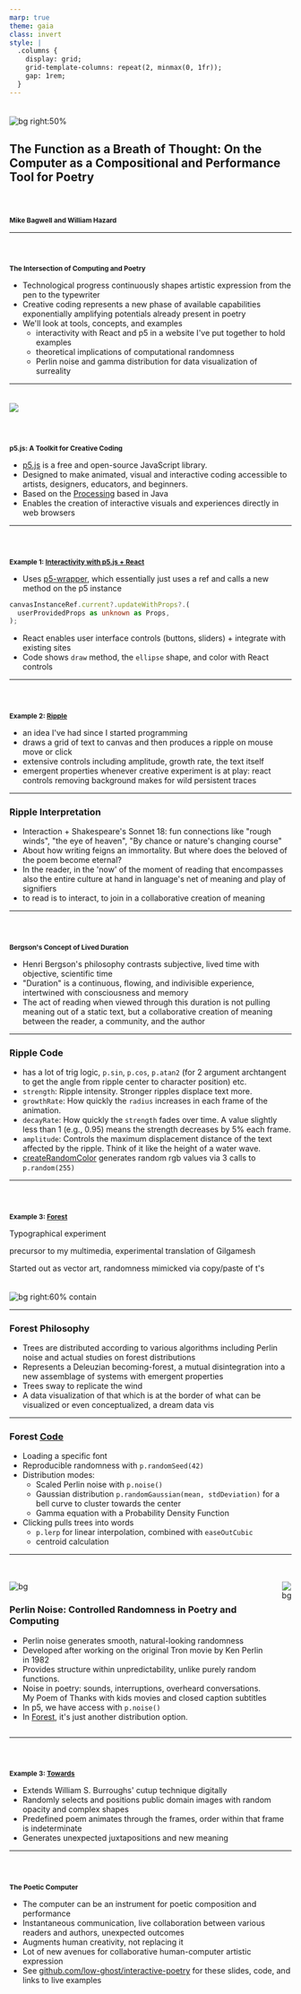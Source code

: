 ```yaml
---
marp: true
theme: gaia
class: invert
style: |
  .columns {
    display: grid;
    grid-template-columns: repeat(2, minmax(0, 1fr));
    gap: 1rem;
  }
---
```


![bg right:50%](images/cover.png)

<style scoped>
h1{font-size:1.5em}
h2{font-size:.85em; padding-top:40px}
</style>

# The Function as a Breath of Thought: On the Computer as a Compositional and Performance Tool for Poetry

## Mike Bagwell and William Hazard

---

## The Intersection of Computing and Poetry

- Technological progress continuously shapes artistic expression from the pen to the typewriter
- Creative coding represents a new phase of available capabilities exponentially amplifying potentials already present in poetry
- We'll look at tools, concepts, and examples
  - interactivity with React and p5 in a website I've put together to hold examples
  - theoretical implications of computational randomness
  - Perlin noise and gamma distribution for data visualization of surreality

---

![](images/p5.png)

## p5.js: A Toolkit for Creative Coding

- [p5.js](https://p5js.org/) is a free and open-source JavaScript library.
- Designed to make animated, visual and interactive coding accessible to artists, designers, educators, and beginners.
- Based on the [Processing](https://processing.org/) based in Java
- Enables the creation of interactive visuals and experiences directly in web browsers

---

## Example 1: [Interactivity with p5.js + React](https://low-ghost.github.io/interactive-poetry/#/simple-demo)

- Uses [p5-wrapper](https://github.com/P5-wrapper/react), which essentially just uses a ref and calls a new method on the p5 instance

```ts
canvasInstanceRef.current?.updateWithProps?.(
  userProvidedProps as unknown as Props,
);
```

- React enables user interface controls (buttons, sliders) + integrate with existing sites
- Code shows `draw` method, the `ellipse` shape, and color with React controls

---

## Example 2: [Ripple](https://low-ghost.github.io/interactive-poetry/#/ripple)

- an idea I've had since I started programming
- draws a grid of text to canvas and then produces a ripple on mouse move or click
- extensive controls including amplitude, growth rate, the text itself
- emergent properties whenever creative experiment is at play: react controls removing background makes for wild persistent traces

---

### Ripple Interpretation

- Interaction + Shakespeare's Sonnet 18: fun connections like "rough winds", "the eye of heaven", "By chance or nature's changing course"
- About how writing feigns an immortality. But where does the beloved of the poem become eternal?
- In the reader, in the 'now' of the moment of reading that encompasses also the entire culture at hand in language's net of meaning and play of signifiers
- to read is to interact, to join in a collaborative creation of meaning

---

## Bergson's Concept of Lived Duration

- Henri Bergson's philosophy contrasts subjective, lived time with objective, scientific time
- "Duration" is a continuous, flowing, and indivisible experience, intertwined with consciousness and memory
- The act of reading when viewed through this duration is not pulling meaning out of a static text, but a collaborative creation of meaning between the reader, a community, and the author

---

<style scoped>
section{font-size: 1.9em}
</style>

### Ripple Code

- has a lot of trig logic, `p.sin`, `p.cos`, `p.atan2` (for 2 argument archtangent to get the angle from ripple center to character position) etc.
- `strength`: Ripple intensity. Stronger ripples displace text more.
- `growthRate`: How quickly the `radius` increases in each frame of the animation.
- `decayRate`: How quickly the `strength` fades over time. A value slightly less than 1 (e.g., 0.95) means the strength decreases by 5% each frame.
- `amplitude`: Controls the maximum displacement distance of the text affected by the ripple. Think of it like the height of a water wave.
- [createRandomColor](https://github.com/low-ghost/interactive-poetry/blob/main/src/utils/color.ts#L3-L10) generates random rgb values via 3 calls to `p.random(255)`

---

<style scoped>
section{font-size: 1.75em}
img{margin-top:20px}
</style>

## Example 3: [Forest](https://low-ghost.github.io/interactive-poetry/#/forest)

Typographical experiment

precursor to my multimedia, experimental translation of Gilgamesh

Started out as vector art, randomness mimicked via copy/paste of t's

![bg right:60% contain](images/forest-original.jpg)

---

### Forest Philosophy

- Trees are distributed according to various algorithms including Perlin noise and actual studies on forest distributions
- Represents a Deleuzian becoming-forest, a mutual disintegration into a new assemblage of systems with emergent properties
- Trees sway to replicate the wind
- A data visualization of that which is at the border of what can be visualized or even conceptualized, a dream data vis

---

<style scoped>
section{font-size:2em}
</style>

### Forest [Code](https://github.com/low-ghost/interactive-poetry/blob/main/src/routes/forest/ForestCanvas.tsx)

- Loading a specific font
- Reproducible randomness with `p.randomSeed(42)`
- Distribution modes:
  - Scaled Perlin noise with `p.noise()`
  - Gaussian distribution `p.randomGaussian(mean, stdDeviation)` for a bell curve to cluster towards the center
  - Gamma equation with a Probability Density Function
- Clicking pulls trees into words
  - `p.lerp` for linear interpolation, combined with `easeOutCubic`
  - centroid calculation

---

<style scoped>
section{font-size: 1.5em}
</style>

<div class="columns">
<div>

![bg](images/perlin-organic.png)

### Perlin Noise: Controlled Randomness in Poetry and Computing

- Perlin noise generates smooth, natural-looking randomness
- Developed after working on the original Tron movie by Ken Perlin in 1982
- Provides structure within unpredictability, unlike purely random functions.
- Noise in poetry: sounds, interruptions, overheard conversations. My Poem of Thanks with kids movies and closed caption subtitles
- In p5, we have access with `p.noise()`
- In [Forest](https://low-ghost.github.io/interactive-poetry/#/forest), it's just another distribution option.

</div>
<div>

![bg](images/perlin-virtual.jpg)

</div>
</div>

---

## Example 3: [Towards](https://low-ghost.github.io/interactive-poetry/#/towards)

- Extends William S. Burroughs' cutup technique digitally
- Randomly selects and positions public domain images with random opacity and complex shapes
- Predefined poem animates through the frames, order within that frame is indeterminate
- Generates unexpected juxtapositions and new meaning

---

<style scoped>
section{font-size: 2em}
</style>

## The Poetic Computer

- The computer can be an instrument for poetic composition and performance
- Instantaneous communication, live collaboration between various readers and authors, unexpected outcomes
- Augments human creativity, not replacing it
- Lot of new avenues for collaborative human-computer artistic expression
- See [github.com/low-ghost/interactive-poetry](https://github.com/low-ghost/interactive-poetry) for these slides, code, and links to live examples
